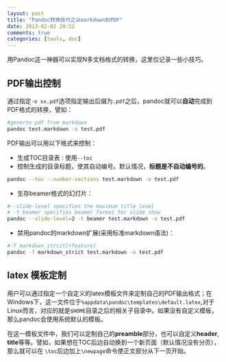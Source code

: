 ```yaml
---
layout: post
title: "Pandoc转换技巧之从markdown到PDF"
date: 2013-02-02 20:52
comments: true
categories: [tools, doc]
---
```


用Pandoc这一神器可以实现N多文档格式的转换，这里仅记录一些小技巧。

<!--more-->

## PDF输出控制

通过指定`-o xx.pdf`选项指定输出后缀为`.pdf`之后，pandoc就可以**自动**完成到PDF格式的转换，譬如：

```bash
#generte pdf from markdown
pandoc test.markdown -o test.pdf
```

PDF输出可以用以下格式来控制：  
- 生成TOC目录表 : 使用`--toc`  
- 控制生成的目录标题，使其自动编号。默认情况，**标题是不自动编号的**。  

``` bash
pandoc --toc --number-sections test.markdown -o test.pdf
``` 
- 生存beamer格式的幻灯片：  

``` bash
#--slide-level specifies the maximum title level
# -t beamer specifies beamer format for slide show
pandoc --slide-level=2 -t beamer test.markdown -o test.pdf
```
- 禁用pandoc的markdown扩展(采用标准markdown语法)： 

``` bash
#-f markdown_strcit[+feature]
pandoc -f markdown_strict test.markdown -o test.pdf
```

## latex 模板定制

用户可以通过指定一个自定义的latex模板文件来定制自己的PDF输出格式；在Windows下，这一文件位于`%appdata\pandoc\templates\default.latex`,对于Linux而言，对应的就是`$HOME`目录之后的相关子目录中。如果没有自定义模板，那么pandoc会使用系统默认的模板。

在这一模板文件中，我们可以定制自己的**preamble**部分，也可以自定义**header**, **title**等等。譬如，如果想在TOC后边自动换到一个新页面（默认情况没有分页），那么就可以在 `\toc`后边加上`\newpage`命令使正文部分从下一页开始。


